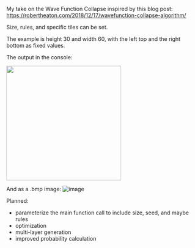 My take on the Wave Function Collapse inspired by this blog post: https://robertheaton.com/2018/12/17/wavefunction-collapse-algorithm/

Size, rules, and specific tiles can be set.

The example is height 30 and width 60, with the left top and the right bottom as fixed values.

The output in the console:

<img src="https://github.com/nayrutes/WaveFunctionCollapse/assets/33394281/d17cc8e2-b161-471c-b66a-6f4bd27f399c" height="300">

And as a .bmp image:
![image](https://github.com/nayrutes/WaveFunctionCollapse/assets/33394281/994366d2-fa13-4c0c-b729-03ef248a6ec5)


Planned:
- parameterize the main function call to include size, seed, and maybe rules
- optimization
- multi-layer generation
- improved probability calculation
